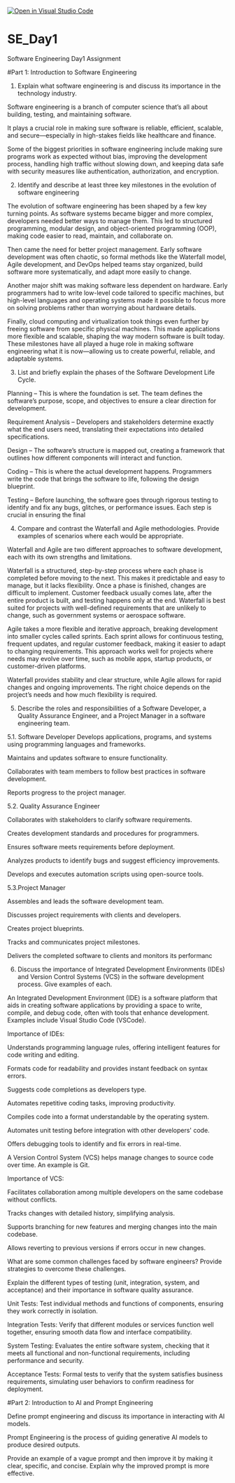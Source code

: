 [![Open in Visual Studio Code](https://classroom.github.com/assets/open-in-vscode-2e0aaae1b6195c2367325f4f02e2d04e9abb55f0b24a779b69b11b9e10269abc.svg)](https://classroom.github.com/online_ide?assignment_repo_id=18386138&assignment_repo_type=AssignmentRepo)
# SE_Day1
Software Engineering Day1 Assignment

#Part 1: Introduction to Software Engineering

1. Explain what software engineering is and discuss its importance in the technology industry.

Software engineering is a branch of computer science that’s all about building, testing, and maintaining software.

It plays a crucial role in making sure software is reliable, efficient, scalable, and secure—especially in high-stakes fields like healthcare and finance.

Some of the biggest priorities in software engineering include making sure programs work as expected without bias, improving the development process, handling high traffic without slowing down, and keeping data safe with security measures like authentication, authorization, and encryption.


2. Identify and describe at least three key milestones in the evolution of software engineering

The evolution of software engineering has been shaped by a few key turning points. As software systems became bigger and more complex, developers needed better ways to manage them. This led to structured programming, modular design, and object-oriented programming (OOP), making code easier to read, maintain, and collaborate on. 

Then came the need for better project management. Early software development was often chaotic, so formal methods like the Waterfall model, Agile development, and DevOps helped teams stay organized, build software more systematically, and adapt more easily to change.  

Another major shift was making software less dependent on hardware. Early programmers had to write low-level code tailored to specific machines, but high-level languages and operating systems made it possible to focus more on solving problems rather than worrying about hardware details.  

Finally, cloud computing and virtualization took things even further by freeing software from specific physical machines. This made applications more flexible and scalable, shaping the way modern software is built today. These milestones have all played a huge role in making software engineering what it is now—allowing us to create powerful, reliable, and adaptable systems.


3. List and briefly explain the phases of the Software Development Life Cycle.

Planning – This is where the foundation is set. The team defines the software’s purpose, scope, and objectives to ensure a clear direction for development.

Requirement Analysis – Developers and stakeholders determine exactly what the end users need, translating their expectations into detailed specifications.

Design – The software’s structure is mapped out, creating a framework that outlines how different components will interact and function.

Coding – This is where the actual development happens. Programmers write the code that brings the software to life, following the design blueprint.

Testing – Before launching, the software goes through rigorous testing to identify and fix any bugs, glitches, or performance issues.
Each step is crucial in ensuring the final 


4. Compare and contrast the Waterfall and Agile methodologies. Provide examples of scenarios where each would be appropriate.

Waterfall and Agile are two different approaches to software development, each with its own strengths and limitations.  

Waterfall is a structured, step-by-step process where each phase is completed before moving to the next. This makes it predictable and easy to manage, but it lacks flexibility. Once a phase is finished, changes are difficult to implement. Customer feedback usually comes late, after the entire product is built, and testing happens only at the end. Waterfall is best suited for projects with well-defined requirements that are unlikely to change, such as government systems or aerospace software.  

Agile takes a more flexible and iterative approach, breaking development into smaller cycles called sprints. Each sprint allows for continuous testing, frequent updates, and regular customer feedback, making it easier to adapt to changing requirements. This approach works well for projects where needs may evolve over time, such as mobile apps, startup products, or customer-driven platforms.  

Waterfall provides stability and clear structure, while Agile allows for rapid changes and ongoing improvements. The right choice depends on the project’s needs and how much flexibility is required.


5. Describe the roles and responsibilities of a Software Developer, a Quality Assurance Engineer, and a Project Manager in a software engineering team.

5.1. Software Developer
Develops applications, programs, and systems using programming languages and frameworks.

Maintains and updates software to ensure functionality.

Collaborates with team members to follow best practices in software development.

Reports progress to the project manager.

5.2. Quality Assurance Engineer

Collaborates with stakeholders to clarify software requirements.

Creates development standards and procedures for programmers.

Ensures software meets requirements before deployment.

Analyzes products to identify bugs and suggest efficiency improvements.

Develops and executes automation scripts using open-source tools.

5.3.Project Manager

Assembles and leads the software development team.

Discusses project requirements with clients and developers.

Creates project blueprints.

Tracks and communicates project milestones.

Delivers the completed software to clients and monitors its performanc


6. Discuss the importance of Integrated Development Environments (IDEs) and Version Control Systems (VCS) in the software development process. Give examples of each.

An Integrated Development Environment (IDE) is a software platform that aids in creating software applications by providing a space to write, compile, and debug code, often with tools that enhance development. Examples include Visual Studio Code (VSCode).

Importance of IDEs:

Understands programming language rules, offering intelligent features for code writing and editing.

Formats code for readability and provides instant feedback on syntax errors.

Suggests code completions as developers type.

Automates repetitive coding tasks, improving productivity.

Compiles code into a format understandable by the operating system.

Automates unit testing before integration with other developers' code.

Offers debugging tools to identify and fix errors in real-time.

A Version Control System (VCS) helps manage changes to source code over time. An example is Git.

Importance of VCS:

Facilitates collaboration among multiple developers on the same codebase without conflicts.

Tracks changes with detailed history, simplifying analysis.

Supports branching for new features and merging changes into the main codebase.

Allows reverting to previous versions if errors occur in new changes.


What are some common challenges faced by software engineers? Provide strategies to overcome these challenges.


Explain the different types of testing (unit, integration, system, and acceptance) and their importance in software quality assurance.

Unit Tests: Test individual methods and functions of components, ensuring they work correctly in isolation.

Integration Tests: Verify that different modules or services function well together, ensuring smooth data flow and interface compatibility.

System Testing: Evaluates the entire software system, checking that it meets all functional and non-functional requirements, including performance and security.

Acceptance Tests: Formal tests to verify that the system satisfies business requirements, simulating user behaviors to confirm readiness for deployment.


#Part 2: Introduction to AI and Prompt Engineering

Define prompt engineering and discuss its importance in interacting with AI models.

Prompt Engineering is the process of guiding generative AI models to produce desired outputs.

Provide an example of a vague prompt and then improve it by making it clear, specific, and concise. Explain why the improved prompt is more effective.
